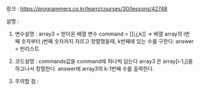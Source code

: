 링크 :
https://programmers.co.kr/learn/courses/30/lessons/42748

설명 : 
1. 변수설명 :
   array3 = 받아온 배열 변수
   command = [[i,j,k]] -> 배열 array의 i번째 숫자부터 j번째 숫자까지 자르고 정렬했을때, k번째에 있는 수를 구한다.
   answer = 빈리스트
2. 코드설명 :
commands값을 command에 하나씩 담는다
   array3 은 array[i-1,j]을 하고나서 정렬한다.
   answer에 array3의 k-1번째 수를 출력한다.
   
3. 주의할 점 :